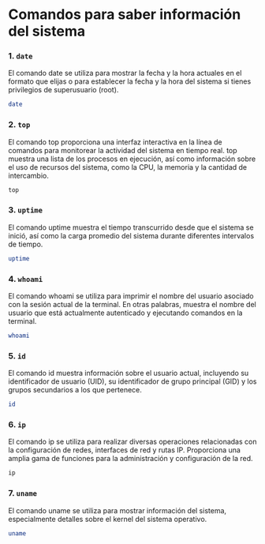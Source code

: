 # Comandos para saber información del sistema

### 1. `date`

El comando date se utiliza para mostrar la fecha y la hora actuales en el formato que elijas o para establecer la fecha y la hora del sistema si tienes privilegios de superusuario (root).

```bash
date
```

### 2. `top`

El comando top proporciona una interfaz interactiva en la línea de comandos para monitorear la actividad del sistema en tiempo real. top muestra una lista de los procesos en ejecución, así como información sobre el uso de recursos del sistema, como la CPU, la memoria y la cantidad de intercambio.

```bash
top
```

### 3. `uptime`

El comando uptime muestra el tiempo transcurrido desde que el sistema se inició, así como la carga promedio del sistema durante diferentes intervalos de tiempo.

```bash
uptime
```

### 4. `whoami`

El comando whoami se utiliza para imprimir el nombre del usuario asociado con la sesión actual de la terminal. En otras palabras, muestra el nombre del usuario que está actualmente autenticado y ejecutando comandos en la terminal.

```bash
whoami
```

### 5. `id`

El comando id muestra información sobre el usuario actual, incluyendo su identificador de usuario (UID), su identificador de grupo principal (GID) y los grupos secundarios a los que pertenece.

```bash
id
```

### 6. `ip`

El comando ip se utiliza para realizar diversas operaciones relacionadas con la configuración de redes, interfaces de red y rutas IP. Proporciona una amplia gama de funciones para la administración y configuración de la red.

```bash
ip
```

### 7. `uname`

El comando uname se utiliza para mostrar información del sistema, especialmente detalles sobre el kernel del sistema operativo.

```bash
uname
```
